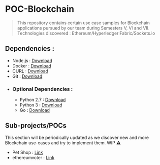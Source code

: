 # POC-Blockchain
> This repository contains certain use case samples for Blockchain applications pursued by our team during Semesters V, VI and VII. Technologies discovered :  Ethereum/Hyperledger Fabric/Sockets.io

## Dependencies : 
* Node.js : [Download](https://nodejs.org/en/)
* Docker : [Download](https://www.docker.com/get-started)
* CURL : [Download](https://curl.haxx.se/)
* Git : [Download](https://git-scm.com/)
* ### Optional Dependencies :
   * Python 2.7 : [Download](https://www.python.org/ftp/python/2.7.18/Python-2.7.18.tar.xz)
   * Python 3 : [Download](https://www.python.org/downloads/)
   * Go : [Download](https://golang.org/dl/)

## Sub-projects/POCs
This section will be periodically updated as we discover new and more Blockchain use-cases and try to implement them. WIP ⚠
* Pet Shop : [Link]()
* ethereumvoter : [Link]()
